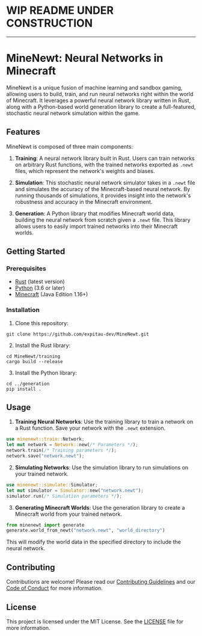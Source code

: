 # WIP README UNDER CONSTRUCTION
---
# MineNewt: Neural Networks in Minecraft

MineNewt is a unique fusion of machine learning and sandbox gaming, allowing users to build, train, and run neural networks right within the world of Minecraft. It leverages a powerful neural network library written in Rust, along with a Python-based world generation library to create a full-featured, stochastic neural network simulation within the game.

## Features
MineNewt is composed of three main components:

1. **Training**: A neural network library built in Rust. Users can train networks on arbitrary Rust functions, with the trained networks exported as `.newt` files, which represent the network's weights and biases.

2. **Simulation**: This stochastic neural network simulator takes in a `.newt` file and simulates the accuracy of the Minecraft-based neural network. By running thousands of simulations, it provides insight into the network's robustness and accuracy in the Minecraft environment.

3. **Generation**: A Python library that modifies Minecraft world data, building the neural network from scratch given a `.newt` file. This library allows users to easily import trained networks into their Minecraft worlds.

## Getting Started

### Prerequisites
- [Rust](https://www.rust-lang.org/) (latest version)
- [Python](https://www.python.org/downloads/) (3.6 or later)
- [Minecraft](https://www.minecraft.net/en-us/get-minecraft) (Java Edition 1.16+)

### Installation

1. Clone this repository:
```
git clone https://github.com/expitau-dev/MineNewt.git
```

2. Install the Rust library:
```
cd MineNewt/training
cargo build --release
```

3. Install the Python library:
```
cd ../generation
pip install .
```

## Usage

1. **Training Neural Networks**: Use the training library to train a network on a Rust function. Save your network with the `.newt` extension.

```rust
use minenewt::train::Network;
let mut network = Network::new(/* Parameters */);
network.train(/* Training parameters */);
network.save("network.newt");
```

2. **Simulating Networks**: Use the simulation library to run simulations on your trained network.

```rust
use minenewt::simulate::Simulator;
let mut simulator = Simulator::new("network.newt");
simulator.run(/* Simulation parameters */);
```

3. **Generating Minecraft Worlds**: Use the generation library to create a Minecraft world from your trained network.

```python
from minenewt import generate
generate.world_from_newt("network.newt", "world_directory")
```

This will modify the world data in the specified directory to include the neural network.

## Contributing

Contributions are welcome! Please read our [Contributing Guidelines](CONTRIBUTING.md) and our [Code of Conduct](CODE_OF_CONDUCT.md) for more information.

## License

This project is licensed under the MIT License. See the [LICENSE](LICENSE.md) file for more information.
